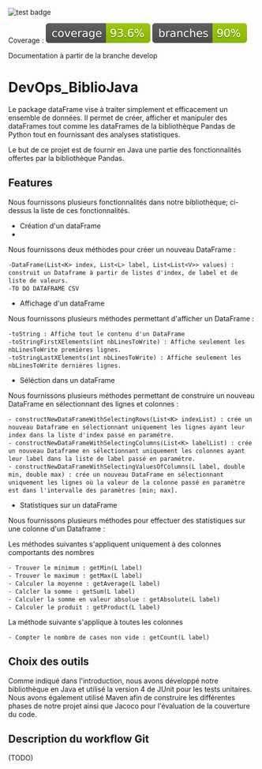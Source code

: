 ![test badge](https://github.com/BastienLevasseur/DevOps_BiblioJava/actions/workflows/maven.yml/badge.svg)

Coverage : 
![jacoco badge](.github/badges/jacoco.svg)
![jacoco badge branch](.github/badges/branches.svg)

Documentation à partir de la branche develop


# DevOps_BiblioJava 

Le package dataFrame vise à traiter simplement et efficacement un ensemble de données. Il permet de créer, afficher et
manipuler des dataFrames tout comme les dataFrames de la bibliothèque Pandas de Python tout en fournissant des analyses
statistiques.

Le but de ce projet est de fournir en Java une partie des fonctionnalités offertes par la bibliothèque Pandas.

## Features

Nous fournissons plusieurs fonctionnalités dans notre bibliothèque; ci-dessus la liste de ces fonctionnalités.

* Création d'un dataFrame
* 
Nous fournissons deux méthodes pour créer un nouveau DataFrame :

    -DataFrame(List<K> index, List<L> label, List<List<V>> values) : construit un Dataframe à partir de listes d'index, de label et de liste de valeurs.
    -TO DO DATAFRAME CSV

* Affichage d'un dataFrame


Nous fournissons plusieurs méthodes permettant d'afficher un DataFrame :

    -toString : Affiche tout le contenu d'un DataFrame
    -toStringFirstXElements(int nbLinesToWrite) : Affiche seulement les nbLinesToWrite premières lignes.
    -toStringLastXElements(int nbLinesToWrite) : Affiche seulement les nbLinesToWrite dernières lignes.

* Séléction dans un dataFrame

Nous fournissons plusieurs méthodes permettant de construire un nouveau DataFrame en sélectionnant des lignes et colonnes :

    - constructNewDataFrameWithSelectingRows(List<K> indexList) : crée un nouveau Dataframe en sélectionnant uniquement les lignes ayant leur index dans la liste d'index passé en paramétre.
    - constructNewDataFrameWithSelectingColumns(List<K> labelList) : crée un nouveau Dataframe en sélectionnant uniquement les colonnes ayant leur label dans la liste de label passé en paramétre.
    - constructNewDataFrameWithSelectingValuesOfColumns(L label, double min, double max) : crée un nouveau DataFrame en sélectionnant uniquement les lignes où la valeur de la colonne passé en paramètre est dans l'intervalle des paramètres [min; max].

* Statistiques sur un dataFrame

Nous fournissons plusieurs méthodes pour effectuer des statistiques sur une colonne d'un Dataframe :

Les méthodes suivantes s'appliquent uniquement à des colonnes comportants des nombres

    - Trouver le minimum : getMin(L label)
    - Trouver le maximum : getMax(L label)
    - Calculer la moyenne : getAverage(L label)
    - Calcler la somme : getSum(L label)
    - Calculer la somme en valeur absolue : getAbsolute(L label)
    - Calculer le produit : getProduct(L label)

La méthode suivante s'applique à toutes les colonnes

    - Compter le nombre de cases non vide : getCount(L label)




## Choix des outils

Comme indiqué dans l'introduction, nous avons développé notre bibliothèque en Java et utilisé la version 4 de JUnit
pour les tests unitaires. Nous avons également utilisé Maven afin de construire les différentes phases de notre projet
ainsi que Jacoco pour l'évaluation de la couverture du code.

## Description du workflow Git

(TODO)
